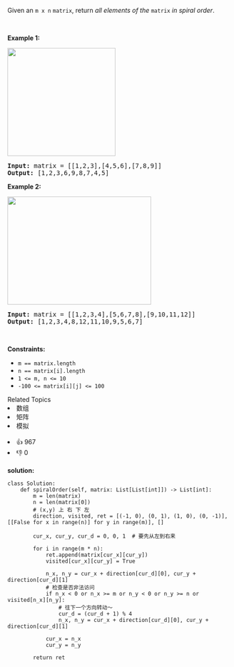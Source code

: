 <p>Given an <code>m x n</code> <code>matrix</code>, return <em>all elements of the</em> <code>matrix</code> <em>in spiral order</em>.</p>

<p>&nbsp;</p>
<p><strong>Example 1:</strong></p>
<img alt="" src="https://assets.leetcode.com/uploads/2020/11/13/spiral1.jpg" style="width: 242px; height: 242px;" />
<pre>
<strong>Input:</strong> matrix = [[1,2,3],[4,5,6],[7,8,9]]
<strong>Output:</strong> [1,2,3,6,9,8,7,4,5]
</pre>

<p><strong>Example 2:</strong></p>
<img alt="" src="https://assets.leetcode.com/uploads/2020/11/13/spiral.jpg" style="width: 322px; height: 242px;" />
<pre>
<strong>Input:</strong> matrix = [[1,2,3,4],[5,6,7,8],[9,10,11,12]]
<strong>Output:</strong> [1,2,3,4,8,12,11,10,9,5,6,7]
</pre>

<p>&nbsp;</p>
<p><strong>Constraints:</strong></p>

<ul>
	<li><code>m == matrix.length</code></li>
	<li><code>n == matrix[i].length</code></li>
	<li><code>1 &lt;= m, n &lt;= 10</code></li>
	<li><code>-100 &lt;= matrix[i][j] &lt;= 100</code></li>
</ul>
<div><div>Related Topics</div><div><li>数组</li><li>矩阵</li><li>模拟</li></div></div><br><div><li>👍 967</li><li>👎 0</li></div> 
<br>
<strong> solution: </strong>

```python3
class Solution:
    def spiralOrder(self, matrix: List[List[int]]) -> List[int]:
        m = len(matrix)
        n = len(matrix[0])
        # (x,y) 上 右 下 左
        direction, visited, ret = [(-1, 0), (0, 1), (1, 0), (0, -1)], [[False for x in range(n)] for y in range(m)], []

        cur_x, cur_y, cur_d = 0, 0, 1  # 要先从左到右来

        for i in range(m * n):
            ret.append(matrix[cur_x][cur_y])
            visited[cur_x][cur_y] = True

            n_x, n_y = cur_x + direction[cur_d][0], cur_y + direction[cur_d][1]
            # 检查是否非法访问
            if n_x < 0 or n_x >= m or n_y < 0 or n_y >= n or visited[n_x][n_y]:
                # 往下一个方向转动～
                cur_d = (cur_d + 1) % 4
                n_x, n_y = cur_x + direction[cur_d][0], cur_y + direction[cur_d][1]

            cur_x = n_x
            cur_y = n_y

        return ret



```
  
